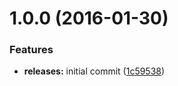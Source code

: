 <a name="1.0.0"></a>
# 1.0.0 (2016-01-30)


### Features

* **releases:** initial commit ([1c59538](https://github.com/hypeJunction/Elgg-notifications_editor/commit/1c59538))



